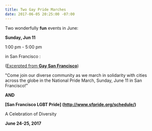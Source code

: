```yaml
---
title: Two Gay Pride Marches
date: 2017-06-05 20:25:00 -07:00
---
```


Two wonderfully **fun** events in June:
 
**Sunday, Jun 11**

1:00 pm - 5:00 pm 

in San Francisco :

([Excerpted from **Gay San Francisco**](http://sanfrancisco.gaycities.com/events/780547-national-pride-march-san-francisco))

"Come join our diverse community as we march in solidarity with cities across the globe in the National Pride March, Sunday, June 11 in San Francisco!"

**AND**

**[San Francisco LGBT Pride]
(http://www.sfpride.org/schedule/)**

A Celebration of Diversity

**June 24-25, 2017**



